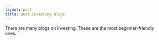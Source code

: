 ```yaml
---
layout: post
title: Best Investing Blogs
---
```


There are many blogs on investing. These are the most beginner-friendly ones.```
